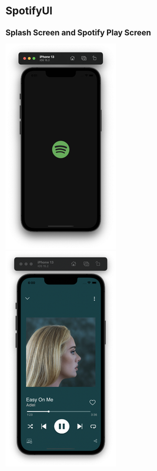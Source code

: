 # SpotifyUI

## Splash Screen and Spotify Play Screen

<img src="https://github.com/gulzade/SpotifyUI/blob/main/SpotifySplash.png" width="300"/> <img src="https://github.com/gulzade/SpotifyUI/blob/main/SpotifyPlay.png" width="300"/>





